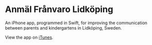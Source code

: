 # Anmäl Frånvaro Lidköping

An iPhone app, programmed in Swift, for improving the communication between parents and kindergartens in Lidköping, Sweden.

View the app on [iTunes](https://itunes.apple.com/se/app/anm%C3%A4l-fr%C3%A5nvaro-lidk%C3%B6ping/id1175852934?mt=8).
